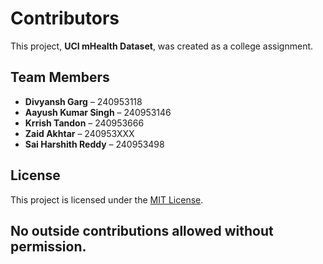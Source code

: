 # Contributors

This project, **UCI mHealth Dataset**, was created as a college assignment. 

## Team Members
- **Divyansh Garg** – 240953118 
- **Aayush Kumar Singh** – 240953146
- **Krrish Tandon** – 240953666
- **Zaid Akhtar** – 240953XXX
- **Sai Harshith Reddy** – 240953498

## License
This project is licensed under the [MIT License](./LICENSE).

## No outside contributions allowed without permission. 
